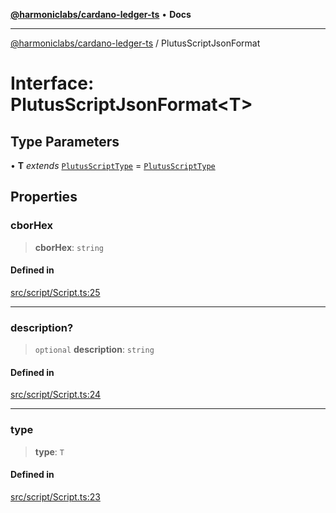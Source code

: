 [**@harmoniclabs/cardano-ledger-ts**](../README.md) • **Docs**

***

[@harmoniclabs/cardano-ledger-ts](../globals.md) / PlutusScriptJsonFormat

# Interface: PlutusScriptJsonFormat\<T\>

## Type Parameters

• **T** *extends* [`PlutusScriptType`](../type-aliases/PlutusScriptType.md) = [`PlutusScriptType`](../type-aliases/PlutusScriptType.md)

## Properties

### cborHex

> **cborHex**: `string`

#### Defined in

[src/script/Script.ts:25](https://github.com/HarmonicLabs/cardano-ledger-ts/blob/94dd590ffe94133126b0d8d49920fc7b002e1975/src/script/Script.ts#L25)

***

### description?

> `optional` **description**: `string`

#### Defined in

[src/script/Script.ts:24](https://github.com/HarmonicLabs/cardano-ledger-ts/blob/94dd590ffe94133126b0d8d49920fc7b002e1975/src/script/Script.ts#L24)

***

### type

> **type**: `T`

#### Defined in

[src/script/Script.ts:23](https://github.com/HarmonicLabs/cardano-ledger-ts/blob/94dd590ffe94133126b0d8d49920fc7b002e1975/src/script/Script.ts#L23)
